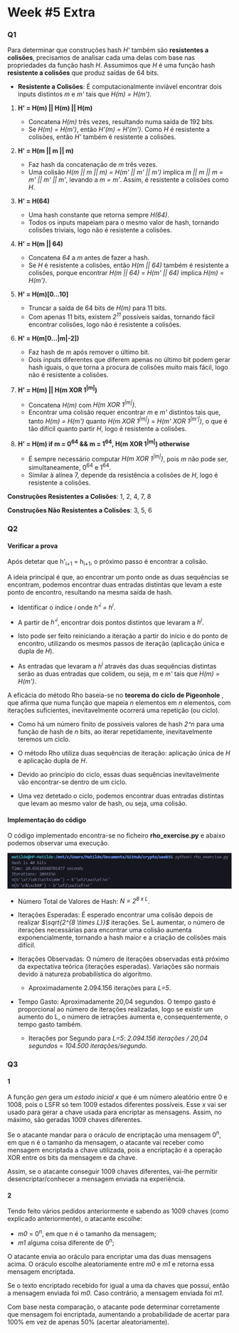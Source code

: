 # Week #5 Extra

### Q1

Para determinar que construções hash *H'* também são **resistentes a colisões**, precisamos de analisar cada uma delas com base nas propriedades da função hash *H*. Assumimos que *H* é uma função hash **resistente a colisões** que produz saídas de 64 bits.

- **Resistente a Colisões**: É computacionalmente inviável encontrar dois inputs distintos *m* e *m'* tais que *H(m) = H(m')*.

1. **H' = H(m) || H(m) || H(m)**
   - Concatena *H(m)* três vezes, resultando numa saída de 192 bits.
   - Se *H(m) = H(m')*, então *H'(m) = H'(m')*. Como *H* é resistente a colisões, então *H'* também é resistente a colisões.

2. **H' = H(m || m || m)**
   - Faz hash da concatenação de *m* três vezes.
   - Uma colisão *H(m || m || m) = H(m' || m' || m')* implica  *m || m || m = m' || m' || m'*, levando a *m = m'*. Assim, é resistente a colisões como *H*.

3. **H' = H(64)**
   - Uma hash constante que retorna sempre *H(64)*.
   - Todos os inputs mapeiam para o mesmo valor de hash, tornando colisões triviais, logo não é resistente a colisões.

4. **H' = H(m || 64)**
   - Concatena *64* a *m* antes de fazer a hash.
   - Se *H* é resistente a colisões, então *H(m || 64)* também é resistente a colisões, porque encontrar *H(m || 64) = H(m' || 64)* implica *H(m) = H(m')*.

5. **H' = H(m)[0...10]**
   - Truncar a saída de 64 bits de *H(m)* para 11 bits.
   - Com apenas 11 bits, existem *2<sup>11</sup>* possíveis saídas, tornando fácil encontrar colisões, logo não é resistente a colisões.

6. **H' = H(m[0...|m|-2])**
   - Faz hash de *m* após remover o último bit.
   - Dois inputs diferentes que diferem apenas no último bit podem gerar hash iguais, o que torna a procura de colisões muito mais fácil, logo não é resistente a colisões.

7. **H' = H(m) || H(m XOR 1<sup>|m|</sup>)**
   - Concatena *H(m)* com *H(m XOR 1<sup>|m|</sup>)*.
   - Encontrar uma colisão requer encontrar *m* e *m'* distintos tais que, tanto *H(m) = H(m')* quanto *H(m XOR 1<sup>|m|</sup>)* = *H(m' XOR 1<sup>|m'|</sup>)*, o que é tão difícil quanto partir *H*, logo é resistente a colisões.

8. **H' = H(m) if m = 0<sup>64</sup> && m = 1<sup>64</sup>, H(m XOR 1<sup>|m|</sup>) otherwise**
   - É sempre necessário computar *H(m XOR 1<sup>|m|</sup>)*, pois *m* não pode ser, simultaneamente, 0<sup>64</sup> e 1<sup>64</sup>.
   - Similar à alínea 7, depende da resistência a colisões de *H*, logo é resistente a colisões.

**Construções Resistentes a Colisões**: 1, 2, 4, 7, 8

**Construções Não Resistentes a Colisões**: 3, 5, 6

### Q2

#### Verificar a prova

Após detetar que h'<sub>i+1</sub> = h<sub>i+1</sub>, o próximo passo é encontrar a colisão. 

A ideia principal é que, ao encontrar um ponto onde as duas sequências se encontram, podemos encontrar duas entradas distintas que levam a este ponto de encontro, resultando na mesma saída de hash.

- Identificar o índice *i* onde *h'<sup>i</sup> = h<sup>i</sup>*.

- A partir de *h'<sup>i</sup>*, encontrar dois pontos distintos que levaram a *h<sup>i</sup>*.

- Isto pode ser feito reiniciando a iteração a partir do início e do ponto de encontro, utilizando os mesmos passos de iteração (aplicação única e dupla de *H*).

- As entradas que levaram a *h<sup>i</sup>* através das duas sequências distintas serão as duas entradas que colidem, ou seja, *m* e *m'* tais que *H(m) = H(m')*.

A eficácia do método Rho baseia-se no **teorema do ciclo de Pigeonhole** , que afirma que numa função que mapeia *n* elementos em *n* elementos, com iterações suficientes, inevitavelmente ocorrerá uma repetição (ou ciclo).

- Como há um número finito de possíveis valores de hash *2^n* para uma função de hash de *n* bits, ao iterar repetidamente, inevitavelmente teremos um ciclo.

- O método Rho utiliza duas sequências de iteração: aplicação única de *H* e aplicação dupla de *H*.

- Devido ao princípio do ciclo, essas duas sequências inevitavelmente vão encontrar-se dentro de um ciclo.

- Uma vez detetado o ciclo, podemos encontrar duas entradas distintas que levam ao mesmo valor de hash, ou seja, uma colisão.

#### Implementação do código

O código implementado encontra-se no ficheiro **rho_exercise.py** e abaixo podemos observar uma execução.

![image](images/extra2.png)

- Número Total de Valores de Hash: *N = 2<sup>8 x L</sup>*.
  
- Iterações Esperadas: É esperado encontrar uma colisão depois de realizar *$\sqrt{2^{8 \times L}}$* iterações. Se L aumentar, o número de iterações necessárias para encontrar uma colisão aumenta exponencialmente, tornando a hash maior e a criação de colisões mais difícil.
  
- Iterações Observadas: O número de iterações observadas está próximo da expectativa teórica (iterações esperadas). Variações são normais devido à natureza probabilística do algoritmo.

   - Aproximadamente 2.094.156 iterações para *L=5*.
  
- Tempo Gasto: Aproximadamente 20,04 segundos. O tempo gasto é proporcional ao número de iterações realizadas, logo se existir um aumento do L, o número de ietrações aumenta e, consequentemente, o tempo gasto também.
  
  - Iterações por Segundo para *L=5*: *2.094.156 iterações / 20,04 segundos* = *104.500 iterações/segundo*.


### Q3

#### 1

A função *gen* gera um *estado inicial* *x* que é um número aleatório entre 0 e 1008, pois o LSFR só tem 1009 estados diferentes possíveis. Esse *x* vai ser usado para gerar a chave usada para encriptar as mensagens. Assim, no máximo, são geradas 1009 chaves diferentes.

Se o atacante mandar para o oráculo de encriptação uma mensagem 0<sup>n</sup>, em que n é o tamanho da mensagem, o atacante vai receber como mensagem encriptada a chave utilizada, pois a encriptação é a operação XOR entre os bits da mensagem e da chave.

Assim, se o atacante conseguir 1009 chaves diferentes, vai-lhe permitir desencriptar/conhecer a mensagem enviada na experiência.

#### 2

Tendo feito vários pedidos anteriormente e sabendo as 1009 chaves (como explicado anteriormente), o atacante escolhe:

- *m0* = 0<sup>n</sup>, em que n é o tamanho da mensagem;
- *m1* alguma coisa diferente de 0<sup>n</sup>;

O atacante envia ao oráculo para encriptar uma das duas mensagens acima. O oráculo escolhe aleatoriamente entre *m0* e *m1* e retorna essa mensagem encriptada.

Se o texto encriptado recebido for igual a uma da chaves que possui, então a mensagem enviada foi *m0*. Caso contrário, a mensagem enviada foi *m1*.

Com base nesta comparação, o atacante pode determinar corretamente que mensagem foi encriptada, aumentando a probabilidade de acertar para 100% em vez de apenas 50% (acertar aleatoriamente).